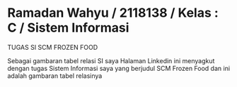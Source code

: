 # Ramadan Wahyu / 2118138 / Kelas : C / Sistem Informasi
TUGAS SI SCM FROZEN FOOD

Sebagai gambaran tabel relasi SI saya Halaman Linkedin ini menyagkut dengan tugas Sistem Informasi saya yang berjudul SCM Frozen Food dan ini adalah gambaran tabel relasinya
